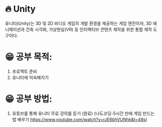 # 🔥 Unity
유니티(Unity)는 3D 및 2D 비디오 게임의 개발 환경을 제공하는 게임 엔진이자, 3D 애니메이션과 건축 시각화, 가상현실(VR) 등 인터랙티브 콘텐츠 제작을 위한 통합 제작 도구이다.

# 😁 공부 목적:
1. 프로젝트 준비 
2. 유니티에 익숙해지기

# 😁 공부 방법:
1. 유튜브를 통해 유니티 무료 강의를 듣기 (완료)
   (나도코딩-5시간 만에 게임 만드는 법 배우기 https://www.youtube.com/watch?v=rJE6bhVUNhk&t=48s)
